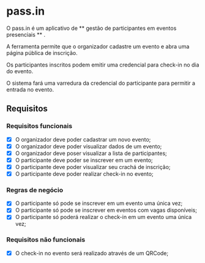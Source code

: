 # pass.in

O pass.in é um aplicativo de ** gestão de participantes em eventos presenciais ** .

A ferramenta permite que o organizador cadastre um evento e abra uma página pública de inscrição.

Os participantes inscritos podem emitir uma credencial para check-in no dia do evento.

O sistema fará uma varredura da credencial do participante para permitir a entrada no evento.

## Requisitos

### Requisitos funcionais

-  [x] O organizador deve poder cadastrar um novo evento;
-  [x] O organizador deve poder visualizar dados de um evento;
-  [x] O organizador deve poser visualizar a lista de participantes;
-  [x] O participante deve poder se inscrever em um evento;
-  [x] O participante deve poder visualizar seu crachá de inscrição;
-  [x] O participante deve poder realizar check-in no evento;

### Regras de negócio

-  [x] O participante só pode se inscrever em um evento uma única vez;
-  [x] O participante só pode se inscrever em eventos com vagas disponíveis;
-  [x] O participante só poderá realizar o check-in em um evento uma única vez;

### Requisitos não funcionais

-  [x] O check-in no evento será realizado através de um QRCode;
